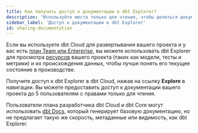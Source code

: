 ```yaml
---
title: Как получить доступ к документации в dbt Explorer?
description: "Используйте места только для чтения, чтобы делиться документацией"
sidebar_label: 'Доступ к документации в dbt Explorer'
id: sharing-documentation
---
```


Если вы используете dbt Cloud для развертывания вашего проекта и у вас есть [план Team или Enterprise](https://www.getdbt.com/pricing/), вы можете использовать dbt Explorer для просмотра [ресурсов](/docs/build/projects) вашего проекта (таких как модели, тесты и метрики) и их <Term id="data-lineage">происхождения данных</Term>, чтобы лучше понять его текущее состояние в производстве.

Получите доступ к dbt Explorer в dbt Cloud, нажав на ссылку **Explore** в навигации. Вы можете предоставить доступ к документации вашего проекта до 5 пользователям с правами только для чтения.

Пользователи плана разработчика dbt Cloud и dbt Core могут использовать [dbt Docs](/docs/collaborate/build-and-view-your-docs#dbt-docs), который генерирует базовую документацию, но не предлагает такую же скорость, метаданные или видимость, как dbt Explorer.